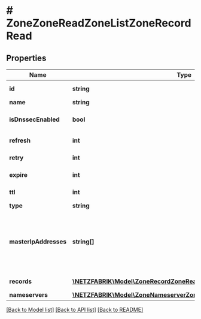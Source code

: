 # # ZoneZoneReadZoneListZoneRecordRead

## Properties

Name | Type | Description | Notes
------------ | ------------- | ------------- | -------------
**id** | **string** |  | [optional] [readonly]
**name** | **string** |  |
**isDnssecEnabled** | **bool** | necessary for api platform |
**refresh** | **int** |  | [default to 3600]
**retry** | **int** |  | [default to 600]
**expire** | **int** |  | [default to 604800]
**ttl** | **int** |  | [default to 3600]
**type** | **string** |  | [optional]
**masterIpAddresses** | **string[]** | IP addresses of master DNS servers. Required for slave zones. | [optional]
**records** | [**\NETZFABRIK\Model\ZoneRecordZoneReadZoneListZoneRecordRead[]**](ZoneRecordZoneReadZoneListZoneRecordRead.md) |  | [optional] [readonly]
**nameservers** | [**\NETZFABRIK\Model\ZoneNameserverZoneReadZoneListZoneRecordRead[]**](ZoneNameserverZoneReadZoneListZoneRecordRead.md) |  | [optional]

[[Back to Model list]](../../README.md#models) [[Back to API list]](../../README.md#endpoints) [[Back to README]](../../README.md)
